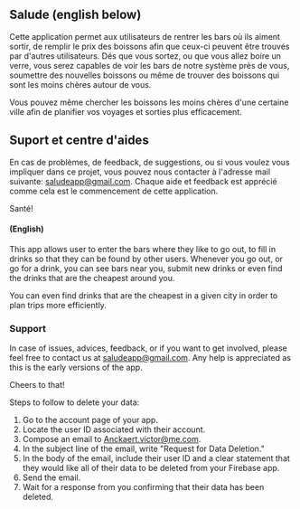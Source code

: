 ## Salude (english below)
Cette application permet aux utilisateurs de rentrer les bars où ils aiment sortir, de remplir le prix des boissons afin que ceux-ci peuvent être trouvés par d'autres utilisateurs. 
Dés que vous sortez, ou que vous allez boire un verre, vous serez capables de voir les bars de notre système près de vous, soumettre des nouvelles boissons ou même de trouver des boissons qui sont les moins chères autour de vous.

Vous pouvez même chercher les boissons les moins chères d'une certaine ville afin de planifier vos voyages et sorties plus efficacement.

## Suport et centre d'aides
En cas de problèmes, de feedback, de suggestions, ou si vous voulez vous impliquer dans ce projet, vous pouvez nous contacter à l'adresse mail suivante: saludeapp@gmail.com.
Chaque aide et feedback est apprécié comme cela est le commencement de cette application.

Santé!

#### (English)
This app allows user to enter the bars where they like to go out, to fill in drinks so that they can be found by other users. 
Whenever you go out, or go for a drink, you can see bars near you, submit new drinks or even find the drinks that are the cheapest around you.

You can even find drinks that are the cheapest in a given city in order to plan trips more efficiently. 

### Support
In case of issues, advices, feedback, or if you want to get involved, please feel free to contact us at saludeapp@gmail.com.
Any help is appreciated as this is the early versions of the app.

Cheers to that!


Steps to follow to delete your data:
1. Go to the account page of your app.
2. Locate the user ID associated with their account.
3. Compose an email to Anckaert.victor@me.com.
4. In the subject line of the email, write "Request for Data Deletion."
5. In the body of the email, include their user ID and a clear statement that they would like all of their data to be deleted from your Firebase app.
6. Send the email.
7. Wait for a response from you confirming that their data has been deleted.
